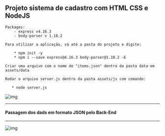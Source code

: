 ## Projeto sistema de cadastro com HTML CSS e NodeJS

    Packages:
        - express v4.16.3
        - body-parser v 1.18.2
    
    Para utilizar a aplicação, vá até a pasta do projeto e digite:

        * npm init -y
        * npm i --save express@4.16.3 body-parser@1.18.2 -E

    Criar uma arquivo com o nome de "items.json" dentro da pasta data em assets/data

    Rodar o arquivo server.js dentro da pasta assets/js com comando:

       * node server.js 


![img](https://i.imgur.com/cTV25eG.png)

----
#### Passagem dos dads em formato JSON pelo Back-End

---

![img](https://i.imgur.com/AkqgMN7.png)
